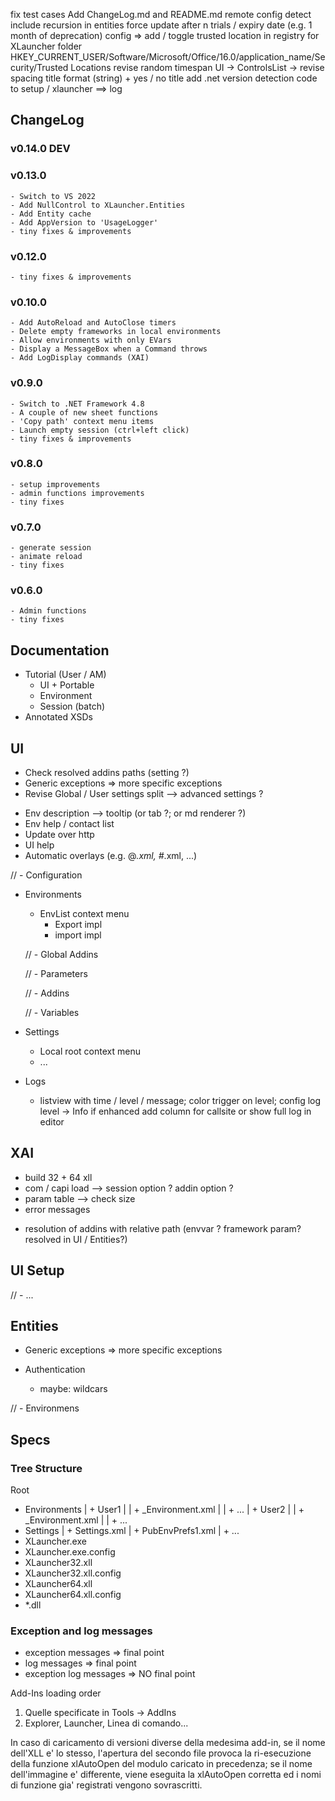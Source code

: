 fix test cases
Add ChangeLog.md and README.md
remote config
detect include recursion in entities
force update after n trials / expiry date (e.g. 1 month of deprecation)
config => add / toggle trusted location in registry for XLauncher folder
HKEY_CURRENT_USER/Software/Microsoft/Office/16.0/application_name/Security/Trusted Locations
revise random timespan
UI -> ControlsList -> revise spacing
title format (string) + yes / no title
add .net version detection code to setup / xlauncher ==> log

##  ChangeLog  ##
  ### v0.14.0 DEV
  ### v0.13.0
    - Switch to VS 2022
    - Add NullControl to XLauncher.Entities
    - Add Entity cache
    - Add AppVersion to 'UsageLogger'
    - tiny fixes & improvements
  ### v0.12.0
    - tiny fixes & improvements
  ### v0.10.0
    - Add AutoReload and AutoClose timers
    - Delete empty frameworks in local environments
    - Allow environments with only EVars
    - Display a MessageBox when a Command throws
    - Add LogDisplay commands (XAI)
  ### v0.9.0
    - Switch to .NET Framework 4.8
    - A couple of new sheet functions
    - 'Copy path' context menu items
    - Launch empty session (ctrl+left click)
    - tiny fixes & improvements
  ### v0.8.0
    - setup improvements
    - admin functions improvements
    - tiny fixes
  ### v0.7.0
    - generate session
    - animate reload
    - tiny fixes
  ### v0.6.0
    - Admin functions
    - tiny fixes

##  Documentation  ##

  - Tutorial (User / AM)
    - UI + Portable
    - Environment
    - Session (batch)
  - Annotated XSDs


##  UI  ##

  - Check resolved addins paths (setting ?)
  - Generic exceptions => more specific exceptions
  - Revise Global / User settings split --> advanced settings ?

  + Env description --> tooltip (or tab ?; or md renderer ?)
  + Env help / contact list
  + Update over http
  + UI help
  + Automatic overlays (e.g. @*.xml, #*.xml, ...)

  // - Configuration

  - Environments

    - EnvList context menu
      - Export impl
      - import impl

    // - Global Addins

    // - Parameters

    // - Addins

    // - Variables

  - Settings
    - Local root context menu
    - ...

  - Logs
    - listview with time / level / message; color trigger on level; config log level -> Info
      if enhanced add column for callsite or show full log in editor


##  XAI  ##

  - build 32 + 64 xll
  - com / capi load --> session option ? addin option ?
  - param table --> check size
  - error messages
  + resolution of addins with relative path (envvar ? framework param? resolved in UI / Entities?)


##  UI Setup  ##

  // - ...


##  Entities  ##

  - Generic exceptions => more specific exceptions

  - Authentication
    + maybe: wildcars

  // - Environmens


## Specs ##

### Tree Structure ###
  Root
   + Environments
   |  + User1
   |  |  + _Environment.xml
   |  |  + ...
   |  + User2
   |  |  + _Environment.xml
   |  |  + ...
   + Settings
   |  + Settings.xml
   |  + PubEnvPrefs1.xml
   |  + ...
   + XLauncher.exe
   + XLauncher.exe.config
   + XLauncher32.xll
   + XLauncher32.xll.config
   + XLauncher64.xll
   + XLauncher64.xll.config
   + *.dll

### Exception and log messages ###
  - exception messages => final point
  - log messages => final point
  - exception log messages => NO final point


Add-Ins loading order
1) Quelle specificate in Tools -> AddIns
2) Explorer, Launcher, Linea di comando...

In caso di caricamento di versioni diverse della medesima add-in, se
il nome dell'XLL e' lo stesso, l'apertura del secondo file provoca
la ri-esecuzione della funzione xlAutoOpen del modulo caricato in
precedenza; se il nome dell'immagine e' differente, viene eseguita
la xlAutoOpen corretta ed i nomi di funzione gia' registrati vengono
sovrascritti.
